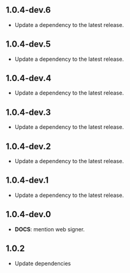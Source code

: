 ## 1.0.4-dev.6

 - Update a dependency to the latest release.

## 1.0.4-dev.5

 - Update a dependency to the latest release.

## 1.0.4-dev.4

 - Update a dependency to the latest release.

## 1.0.4-dev.3

 - Update a dependency to the latest release.

## 1.0.4-dev.2

 - Update a dependency to the latest release.

## 1.0.4-dev.1

 - Update a dependency to the latest release.

## 1.0.4-dev.0

 - **DOCS**: mention web signer.

## 1.0.2

- Update dependencies
